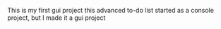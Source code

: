 This is my first gui project this advanced to-do list started as a console project, but I made it a gui project 